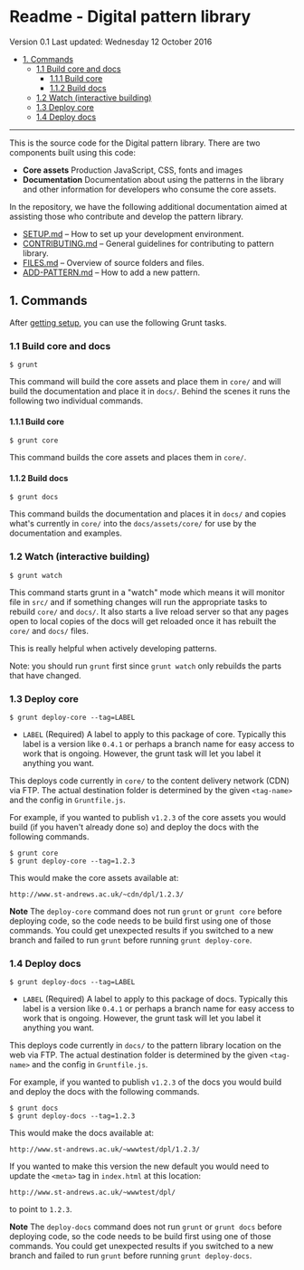 # Readme - Digital pattern library

Version 0.1
Last updated: Wednesday 12 October 2016

<!-- MarkdownTOC -->

- [1. Commands](#1-commands)
  - [1.1 Build core and docs](#11-build-core-and-docs)
    - [1.1.1 Build core](#111-build-core)
    - [1.1.2 Build docs](#112-build-docs)
  - [1.2 Watch \(interactive building\)](#12-watch-interactive-building)
  - [1.3 Deploy core](#13-deploy-core)
  - [1.4 Deploy docs](#14-deploy-docs)

<!-- /MarkdownTOC -->


---

This is the source code for the Digital pattern library. There are two 
components built using this code: 

* **Core assets** Production JavaScript, CSS, fonts and images
* **Documentation** Documentation about using the patterns in the library and 
  other information for developers who consume the core assets. 

In the repository, we have the following additional documentation aimed at 
assisting those who contribute and develop the pattern library.

* [SETUP.md](SETUP.md) – How to set up your development environment.
* [CONTRIBUTING.md](CONTRIBUTING.md) – General guidelines for contributing to
   pattern library.
* [FILES.md](FILES.md) – Overview of source folders and files.
* [ADD-PATTERN.md](ADD-PATTERN.md) – How to add a new pattern.




## 1. Commands

After [getting setup](SETUP.md), you can use the following Grunt tasks.

### 1.1 Build core and docs

```
$ grunt
```

This command will build the core assets and place them in `core/` and will 
build the documentation and place it in `docs/`. Behind the scenes it runs the
following two individual commands. 


#### 1.1.1 Build core

```
$ grunt core
```

This command builds the core assets and places them in `core/`.


#### 1.1.2 Build docs

```
$ grunt docs
```

This command builds the documentation and places it in `docs/` and copies
what's currently in `core/` into the `docs/assets/core/` for use by the
documentation and examples.


### 1.2 Watch (interactive building)

```
$ grunt watch
```

This command starts grunt in a "watch" mode which means it will monitor file
in `src/` and if something changes will run the appropriate tasks to rebuild
`core/` and `docs/`. It also starts a live reload server so that any pages
open to local copies of the docs will get reloaded once it has rebuilt the
`core/` and `docs/` files. 

This is really helpful when actively developing patterns.

Note: you should run `grunt` first since `grunt watch` only rebuilds the 
parts that have changed. 


### 1.3 Deploy core

```
$ grunt deploy-core --tag=LABEL
```

* `LABEL` (Required) A label to apply to this package of core. 
   Typically this label is a version like `0.4.1` or perhaps a branch name
   for easy access to work that is ongoing. However, the grunt task will let 
   you label it anything you want.

This deploys code currently in `core/` to the content delivery network (CDN)
via FTP. The actual destination folder is determined by the given `<tag-name>`
and the config in `Gruntfile.js`. 

For example, if you wanted to publish `v1.2.3` of the core assets you would 
build (if you haven't already done so) and deploy the docs with the following 
commands.

```
$ grunt core
$ grunt deploy-core --tag=1.2.3
```

This would make the core assets available at: 

```
http://www.st-andrews.ac.uk/~cdn/dpl/1.2.3/
```

**Note** The `deploy-core` command does not run `grunt` or `grunt core` 
before deploying code, so the code needs to be build first using one of those 
commands. You could get unexpected results if you switched to a new branch and 
failed to run `grunt` before running `grunt deploy-core`.


### 1.4 Deploy docs

```
$ grunt deploy-docs --tag=LABEL
```

* `LABEL` (Required) A label to apply to this package of docs. 
   Typically this label is a version like `0.4.1` or perhaps a branch name
   for easy access to work that is ongoing. However, the grunt task will let 
   you label it anything you want.

This deploys code currently in `docs/` to the pattern library location on the
web via FTP. The actual destination folder is determined by the given 
`<tag-name>` and the config in `Gruntfile.js`. 

For example, if you wanted to publish `v1.2.3` of the docs you would build and
deploy the docs with the following commands.

```
$ grunt docs
$ grunt deploy-docs --tag=1.2.3
```

This would make the docs available at: 

```
http://www.st-andrews.ac.uk/~wwwtest/dpl/1.2.3/
```

If you wanted to make this version the new default you would need to update 
the `<meta>` tag in `index.html` at this location: 
```
http://www.st-andrews.ac.uk/~wwwtest/dpl/
```

to point to `1.2.3`.

**Note** The `deploy-docs` command does not run `grunt` or `grunt docs` 
before deploying code, so the code needs to be build first using one of those 
commands. You could get unexpected results if you switched to a new branch and 
failed to run `grunt` before running `grunt deploy-docs`.





